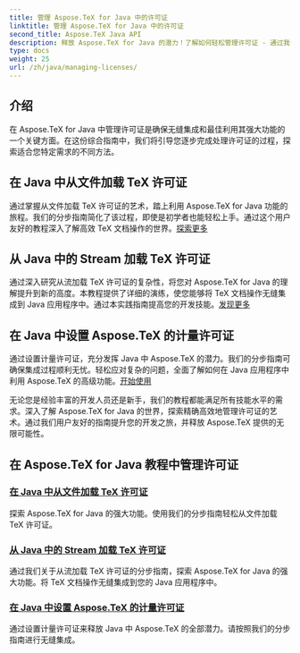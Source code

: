 ```yaml
---
title: 管理 Aspose.TeX for Java 中的许可证
linktitle: 管理 Aspose.TeX for Java 中的许可证
second_title: Aspose.TeX Java API
description: 释放 Aspose.TeX for Java 的潜力！了解如何轻松管理许可证 - 通过我们的分步教程从文件、流式传输或设置计量许可证。
type: docs
weight: 25
url: /zh/java/managing-licenses/
---
```


## 介绍 

在 Aspose.TeX for Java 中管理许可证是确保无缝集成和最佳利用其强大功能的一个关键方面。在这份综合指南中，我们将引导您逐步完成处理许可证的过程，探索适合您特定需求的不同方法。

## 在 Java 中从文件加载 TeX 许可证

通过掌握从文件加载 TeX 许可证的艺术，踏上利用 Aspose.TeX for Java 功能的旅程。我们的分步指南简化了该过程，即使是初学者也能轻松上手。通过这个用户友好的教程深入了解高效 TeX 文档操作的世界。[探索更多](./load-license-from-file/)

## 从 Java 中的 Stream 加载 TeX 许可证

通过深入研究从流加载 TeX 许可证的复杂性，将您对 Aspose.TeX for Java 的理解提升到新的高度。本教程提供了详细的演练，使您能够将 TeX 文档操作无缝集成到 Java 应用程序中。通过本实践指南提高您的开发技能。[发现更多](./load-license-from-stream/)

## 在 Java 中设置 Aspose.TeX 的计量许可证

通过设置计量许可证，充分发挥 Java 中 Aspose.TeX 的潜力。我们的分步指南可确保集成过程顺利无忧。轻松应对复杂的问题，全面了解如何在 Java 应用程序中利用 Aspose.TeX 的高级功能。[开始使用](./set-metered-license/)

无论您是经验丰富的开发人员还是新手，我们的教程都能满足所有技能水平的需求。深入了解 Aspose.TeX for Java 的世界，探索精确高效地管理许可证的艺术。通过我们用户友好的指南提升您的开发之旅，并释放 Aspose.TeX 提供的无限可能性。
## 在 Aspose.TeX for Java 教程中管理许可证
### [在 Java 中从文件加载 TeX 许可证](./load-license-from-file/)
探索 Aspose.TeX for Java 的强大功能。使用我们的分步指南轻松从文件加载 TeX 许可证。
### [从 Java 中的 Stream 加载 TeX 许可证](./load-license-from-stream/)
通过我们关于从流加载 TeX 许可证的分步指南，探索 Aspose.TeX for Java 的强大功能。将 TeX 文档操作无缝集成到您的 Java 应用程序中。
### [在 Java 中设置 Aspose.TeX 的计量许可证](./set-metered-license/)
通过设置计量许可证来释放 Java 中 Aspose.TeX 的全部潜力。请按照我们的分步指南进行无缝集成。
